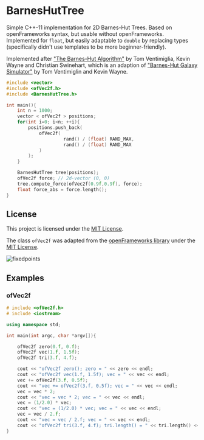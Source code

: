 # BarnesHutTree

Simple C++-11 implementation for 2D Barnes-Hut Trees. Based on openFrameworks syntax, but usable without openFrameworks. Implemented for `float`, but easily adaptable to `double` by replacing types (specifically didn't use templates to be more beginner-friendly).

Implemented after ["The Barnes-Hut Algorithm"](http://arborjs.org/docs/barnes-hut) by Tom Ventimiglia, Kevin Wayne and Christian Swinehart, which is an adaption of ["Barnes-Hut Galaxy Simulator"](https://www.cs.princeton.edu/courses/archive/fall03/cs126/assignments/barnes-hut.html) by Tom Ventimiglin and Kevin Wayne.

```cpp
#include <vector>
#include <ofVec2f.h>
#include <BarnesHutTree.h>

int main(){
    int n = 1000;
    vector < ofVec2f > positions;
    for(int i=0; i<n; ++i){
        positions.push_back(
            ofVec2f(
                     rand() / (float) RAND_MAX,
                     rand() / (float) RAND_MAX
            )
        );
    }

    BarnesHutTree tree(positions);
    ofVec2f force; // 2d-vector (0, 0)
    tree.compute_force(ofVec2f(0.9f,0.9f), force);
    float force_abs = force.length();
}
```

## License

This project is licensed under the [MIT License](https://github.com/benmaier/epipack/blob/master/LICENSE).

The class `ofVec2f` was adapted from the [openFrameworks library](https://github.com/openframeworks/openFrameworks/blob/master/libs/openFrameworks/math/ofVec2f.h) under the [MIT License](https://github.com/openframeworks/openFrameworks/blob/master/LICENSE.md).

![fixedpoints](https://github.com/benmaier/epipack/raw/master/img/fixed_points.png)

## Examples

### ofVec2f

```cpp
# include <ofVec2f.h>
# include <iostream>

using namespace std;

int main(int argc, char *argv[]){

    ofVec2f zero(0.f, 0.f);
    ofVec2f vec(1.f, 1.5f);
    ofVec2f tri(3.f, 4.f);

    cout << "ofVec2f zero(); zero = " << zero << endl;
    cout << "ofVec2f vec(1.f, 1.5f); vec = " << vec << endl;
    vec += ofVec2f(3.f, 0.5f);
    cout << "vec += ofVec2f(3.f, 0.5f); vec = " << vec << endl;
    vec = vec * 2;
    cout << "vec = vec * 2; vec = " << vec << endl;
    vec = (1/2.0) * vec;
    cout << "vec = (1/2.0) * vec; vec = " << vec << endl;
    vec = vec / 2.f;
    cout << "vec = vec / 2.f; vec = " << vec << endl;
    cout << "ofVec2f tri(3.f, 4.f); tri.length() = " << tri.length() << endl;
}
```
